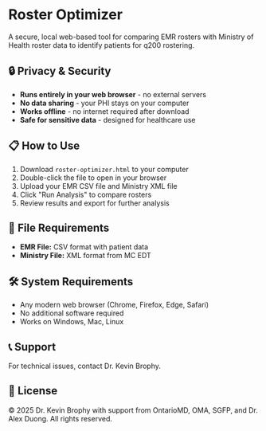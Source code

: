 # Roster Optimizer

A secure, local web-based tool for comparing EMR rosters with Ministry of Health roster data to identify patients for q200 rostering.

## 🔒 Privacy & Security

- **Runs entirely in your web browser** - no external servers
- **No data sharing** - your PHI stays on your computer  
- **Works offline** - no internet required after download
- **Safe for sensitive data** - designed for healthcare use

## 📋 How to Use

1. Download `roster-optimizer.html` to your computer
2. Double-click the file to open in your browser
3. Upload your EMR CSV file and Ministry XML file
4. Click "Run Analysis" to compare rosters
5. Review results and export for further analysis

## 📁 File Requirements

- **EMR File:** CSV format with patient data
- **Ministry File:** XML format from MC EDT

## 🛠️ System Requirements

- Any modern web browser (Chrome, Firefox, Edge, Safari)
- No additional software required
- Works on Windows, Mac, Linux

## 📞 Support

For technical issues, contact Dr. Kevin Brophy.

## 📄 License

© 2025 Dr. Kevin Brophy with support from OntarioMD, OMA, SGFP, and Dr. Alex Duong. All rights reserved.
